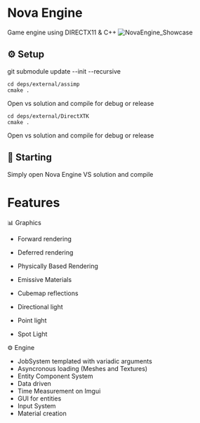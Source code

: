# Nova Engine

Game engine using DIRECTX11 & C++
![NovaEngine_Showcase](data/assets/nova.gif)

## ⚙️ Setup

git submodule update --init --recursive

```
cd deps/external/assimp
cmake .
```
Open vs solution and compile for debug or release


```
cd deps/external/DirectXTK
cmake .
```
Open vs solution and compile for debug or release

## 🚀 Starting

Simply open Nova Engine VS solution and compile



# Features

📊 Graphics

- Forward rendering
- Deferred rendering
- Physically Based Rendering
- Emissive Materials
- Cubemap reflections

- Directional light
- Point light
- Spot Light

⚙️ Engine

- JobSystem templated with variadic arguments
- Asyncronous loading (Meshes and Textures)
- Entity Component System
- Data driven
- Time Measurement on Imgui
- GUI for entities
- Input System
- Material creation